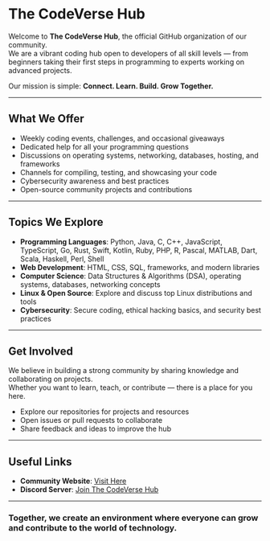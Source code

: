 # The CodeVerse Hub

Welcome to **The CodeVerse Hub**, the official GitHub organization of our community.  
We are a vibrant coding hub open to developers of all skill levels — from beginners taking their first steps in programming to experts working on advanced projects.  

Our mission is simple: **Connect. Learn. Build. Grow Together.**

---

## What We Offer
- Weekly coding events, challenges, and occasional giveaways  
- Dedicated help for all your programming questions  
- Discussions on operating systems, networking, databases, hosting, and frameworks  
- Channels for compiling, testing, and showcasing your code  
- Cybersecurity awareness and best practices  
- Open-source community projects and contributions  

---

## Topics We Explore
- **Programming Languages**: Python, Java, C, C++, JavaScript, TypeScript, Go, Rust, Swift, Kotlin, Ruby, PHP, R, Pascal, MATLAB, Dart, Scala, Haskell, Perl, Shell  
- **Web Development**: HTML, CSS, SQL, frameworks, and modern libraries  
- **Computer Science**: Data Structures & Algorithms (DSA), operating systems, databases, networking concepts  
- **Linux & Open Source**: Explore and discuss top Linux distributions and tools  
- **Cybersecurity**: Secure coding, ethical hacking basics, and security best practices  

---

## Get Involved
We believe in building a strong community by sharing knowledge and collaborating on projects.  
Whether you want to learn, teach, or contribute — there is a place for you here.

- Explore our repositories for projects and resources  
- Open issues or pull requests to collaborate  
- Share feedback and ideas to improve the hub  

---

## Useful Links
- **Community Website**: [Visit Here](https://codeverse-k4dm.onrender.com/)  
- **Discord Server**: [Join The CodeVerse Hub](https://discord.gg/3xKFvKhuGR)  

---

### Together, we create an environment where everyone can grow and contribute to the world of technology.
